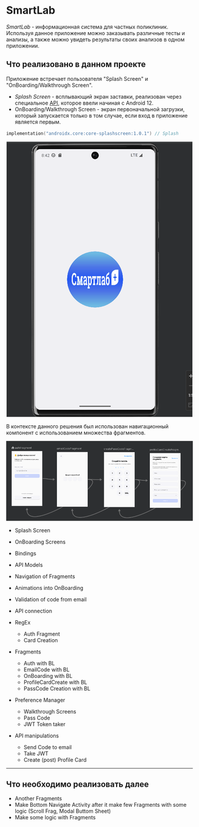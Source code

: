 # **SmartLab**

*SmartLab* - информационная система для частных поликлиник.
Используя данное приложение можно заказывать различные тесты и анализы, а также можно увидеть результаты своих анализов в одном приложении.

## Что реализовано в данном проекте

Приложение встречает пользователя "Splash Screen" и "OnBoarding/Walkthrough Screen".

* *Splash Screen* - всплывающий экран заставки, реализован через специальное [API](https://developer.android.com/develop/ui/views/launch/splash-screen), которое ввели начиная с Android 12.
* OnBoarding/Walkthrough Screen - экран первоначальной загрузки, который запускается только в том случае, если вход в приложение является первым.

```build.gradle.kts
implementation("androidx.core:core-splashscreen:1.0.1") // Splash
```

<p align="center">
  <img alt="Splash & OnBoarding" src="/app/gitresources/splash_and_onboarding.gif">
</p>


 В контексте данного решения был использован навигационный компонент с использованием множества фрагментов.

<p align="center">
  <img alt="Навигация" src="/app/gitresources/navigation.png">
</p>

* Splash Screen
* OnBoarding Screens
* Bindings
* API Models
* Navigation of Fragments
* Animations into OnBoarding
* Validation of code from email
* API connection

* RegEx
  * Auth Fragment
  * Card Creation
* Fragments
  * Auth with BL
  * EmailCode with BL
  * OnBoarding with BL
  * ProfileCardCreate with BL
  * PassCode Creation with BL

* Preference Manager
  * Walkthrough Screens
  * Pass Code
  * JWT Token taker

* API manipulations
  * Send Code to email
  * Take JWT
  * Create (post) Profile Card

-----

## Что необходимо реализовать далее

* Another Fragments
* Make Bottom Navigate Activity after it make few Fragments with some logic (Scroll Frag, Modal Buttom Sheet)
* Make some logic with Fragments
